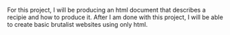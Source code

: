For this project, I will be producing an html document that describes a recipie and how to produce it.
After I am done with this project, I will be able to create basic brutalist websites using only html.
